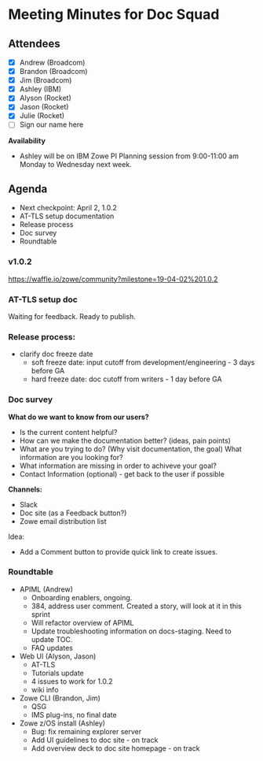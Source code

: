 # Meeting Minutes for Doc Squad

## Attendees

- [x] Andrew (Broadcom)
- [x] Brandon (Broadcom)
- [x] Jim (Broadcom)
- [x] Ashley (IBM)
- [x] Alyson (Rocket)
- [x] Jason (Rocket)
- [x] Julie (Rocket)
- [ ] Sign our name here

**Availability**

- Ashley will be on IBM Zowe PI Planning session from 9:00-11:00 am Monday to Wednesday next week.

## Agenda 
- Next checkpoint: April 2, 1.0.2  
- AT-TLS setup documentation
- Release process
- Doc survey
- Roundtable

### v1.0.2
https://waffle.io/zowe/community?milestone=19-04-02%201.0.2


### AT-TLS setup doc

Waiting for feedback. Ready to publish. 

### Release process: 

- clarify doc freeze date 
   - soft freeze date:  input cutoff from development/engineering  - 3 days before GA
   - hard freeze date: doc cutoff from writers  - 1 day before GA

### Doc survey

**What do we want to know from our users?**
- Is the current content helpful? 
- How can we make the documentation better? (ideas, pain points)
- What are you trying to do?  (Why visit documentation, the goal) What information are you looking for? 
- What information are missing in order to achiveve your goal? 
- Contact Information (optional)  - get back to the user if possible


**Channels:** 
- Slack 
- Doc site (as a Feedback button?)
- Zowe email distribution list 

Idea: 
- Add a Comment button to provide quick link to create issues. 

### Roundtable
  - APIML (Andrew)
    - Onboarding enablers, ongoing. 
    - 384, address user comment. Created a story, will look at it in this sprint
    - Will refactor overview of APIML
    - Update troubleshooting information on docs-staging. Need to update TOC.
    - FAQ updates
  - Web UI (Alyson, Jason)
     - AT-TLS
     - Tutorials update
     - 4 issues to work for 1.0.2
     - wiki info
  - Zowe CLI (Brandon, Jim)
     - QSG 
     - IMS plug-ins, no final date
  - Zowe z/OS install (Ashley)
     - Bug: fix remaining explorer server
     - Add UI guidelines to doc site - on track
     - Add overview deck to doc site homepage - on track












